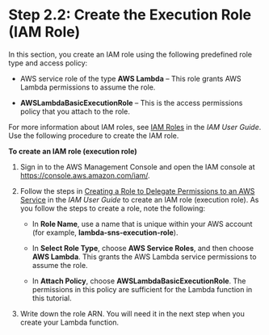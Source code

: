 # Step 2\.2: Create the Execution Role \(IAM Role\)<a name="with-sns-example-create-iam-role"></a>

In this section, you create an IAM role using the following predefined role type and access policy:

+ AWS service role of the type **AWS Lambda** – This role grants AWS Lambda permissions to assume the role\. 

+ **AWSLambdaBasicExecutionRole** – This is the access permissions policy that you attach to the role\. 

 For more information about IAM roles, see [IAM Roles](http://docs.aws.amazon.com/IAM/latest/UserGuide/id_roles.html) in the *IAM User Guide*\. Use the following procedure to create the IAM role\.

**To create an IAM role \(execution role\)**

1. Sign in to the AWS Management Console and open the IAM console at [https://console\.aws\.amazon\.com/iam/](https://console.aws.amazon.com/iam/)\.

1. Follow the steps in [Creating a Role to Delegate Permissions to an AWS Service](http://docs.aws.amazon.com/IAM/latest/UserGuide/id_roles_create_for-service.html) in the *IAM User Guide* to create an IAM role \(execution role\)\. As you follow the steps to create a role, note the following:

   + In **Role Name**, use a name that is unique within your AWS account \(for example, **lambda\-sns\-execution\-role**\)\. 

   + In **Select Role Type**, choose **AWS Service Roles**, and then choose **AWS Lambda**\. This grants the AWS Lambda service permissions to assume the role\.

   + In **Attach Policy**, choose **AWSLambdaBasicExecutionRole**\. The permissions in this policy are sufficient for the Lambda function in this tutorial\.

1. Write down the role ARN\. You will need it in the next step when you create your Lambda function\.